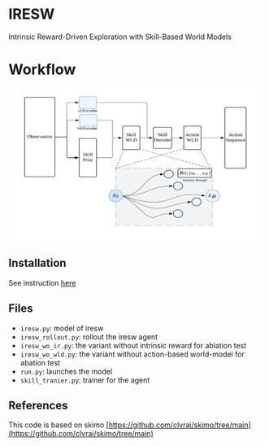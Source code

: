 # IRESW
Intrinsic Reward-Driven Exploration with Skill-Based World Models

# Workflow
<img src="https://github.com/ZL0308/IRESW/blob/main/video/workflow.png" alt="workflow" width="500" height="300"/>


## Installation
See instruction [here](https://github.com/clvrai/skimo?tab=readme-ov-file#installation)

## Files
* `iresw.py`: model of iresw
* `iresw_rollout.py`: rollout the iresw agent
* `iresw_wo_ir.py`: the variant without intrinsic reward for ablation test
* `iresw_wo_wld.py`: the variant without action-based world-model for abation test
* `run.py`: launches the model
* `skill_tranier.py`: trainer for the agent

## References
This code is based on skimo [https://github.com/clvrai/skimo/tree/main](https://github.com/clvrai/skimo/tree/main) 
